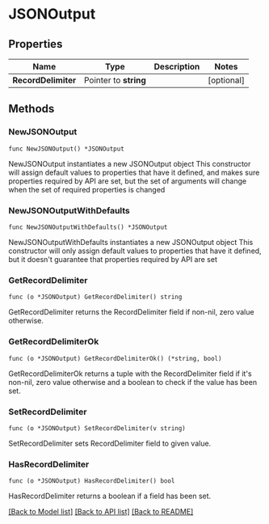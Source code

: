# JSONOutput

## Properties

Name | Type | Description | Notes
------------ | ------------- | ------------- | -------------
**RecordDelimiter** | Pointer to **string** |  | [optional] 

## Methods

### NewJSONOutput

`func NewJSONOutput() *JSONOutput`

NewJSONOutput instantiates a new JSONOutput object
This constructor will assign default values to properties that have it defined,
and makes sure properties required by API are set, but the set of arguments
will change when the set of required properties is changed

### NewJSONOutputWithDefaults

`func NewJSONOutputWithDefaults() *JSONOutput`

NewJSONOutputWithDefaults instantiates a new JSONOutput object
This constructor will only assign default values to properties that have it defined,
but it doesn't guarantee that properties required by API are set

### GetRecordDelimiter

`func (o *JSONOutput) GetRecordDelimiter() string`

GetRecordDelimiter returns the RecordDelimiter field if non-nil, zero value otherwise.

### GetRecordDelimiterOk

`func (o *JSONOutput) GetRecordDelimiterOk() (*string, bool)`

GetRecordDelimiterOk returns a tuple with the RecordDelimiter field if it's non-nil, zero value otherwise
and a boolean to check if the value has been set.

### SetRecordDelimiter

`func (o *JSONOutput) SetRecordDelimiter(v string)`

SetRecordDelimiter sets RecordDelimiter field to given value.

### HasRecordDelimiter

`func (o *JSONOutput) HasRecordDelimiter() bool`

HasRecordDelimiter returns a boolean if a field has been set.


[[Back to Model list]](../README.md#documentation-for-models) [[Back to API list]](../README.md#documentation-for-api-endpoints) [[Back to README]](../README.md)


